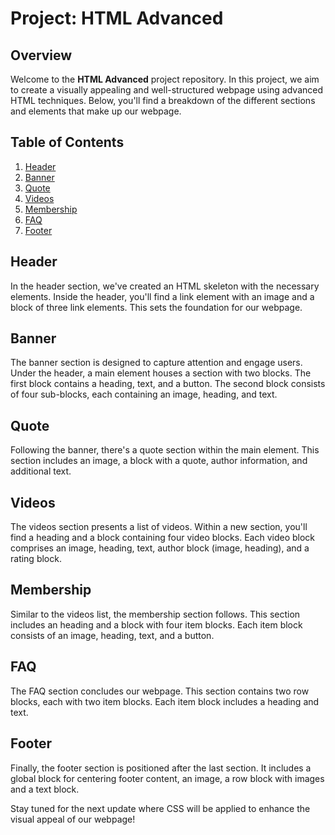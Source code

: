 # Project: HTML Advanced

## Overview

Welcome to the **HTML Advanced** project repository. In this project, we aim to create a visually appealing and well-structured webpage using advanced HTML techniques. Below, you'll find a breakdown of the different sections and elements that make up our webpage.

## Table of Contents

1. [Header](#header)
2. [Banner](#banner)
3. [Quote](#quote)
4. [Videos](#videos)
5. [Membership](#membership)
6. [FAQ](#faq)
7. [Footer](#footer)

## Header

In the header section, we've created an HTML skeleton with the necessary elements. Inside the header, you'll find a link element with an image and a block of three link elements. This sets the foundation for our webpage.


## Banner

The banner section is designed to capture attention and engage users. Under the header, a main element houses a section with two blocks. The first block contains a heading, text, and a button. The second block consists of four sub-blocks, each containing an image, heading, and text.



## Quote

Following the banner, there's a quote section within the main element. This section includes an image, a block with a quote, author information, and additional text.



## Videos

The videos section presents a list of videos. Within a new section, you'll find a heading and a block containing four video blocks. Each video block comprises an image, heading, text, author block (image, heading), and a rating block.



## Membership

Similar to the videos list, the membership section follows. This section includes an heading and a block with four item blocks. Each item block consists of an image, heading, text, and a button.


## FAQ

The FAQ section concludes our webpage. This section contains two row blocks, each with two item blocks. Each item block includes a heading and text.


## Footer

Finally, the footer section is positioned after the last section. It includes a global block for centering footer content, an image, a row block with images and a text block.



Stay tuned for the next update where CSS will be applied to enhance the visual appeal of our webpage!